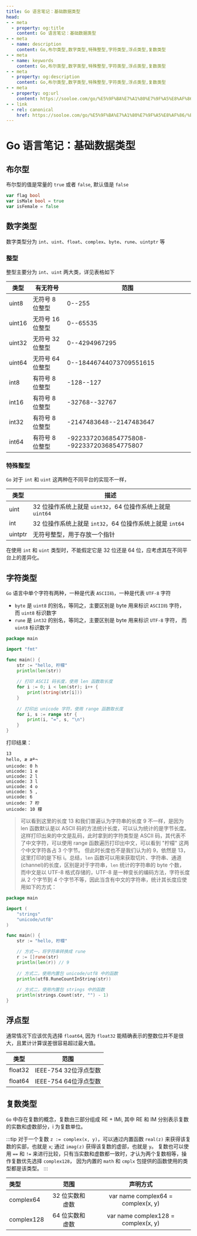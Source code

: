 ```yaml
---
title: Go 语言笔记：基础数据类型
head:
- - meta
  - property: og:title
    content: Go 语言笔记：基础数据类型
- - meta
  - name: description
    content: Go,布尔类型,数字类型,特殊整型,字符类型,浮点类型,复数类型
- - meta
  - name: keywords
    content: Go,布尔类型,数字类型,特殊整型,字符类型,浮点类型,复数类型
- - meta
  - property: og:description
    content: Go,布尔类型,数字类型,特殊整型,字符类型,浮点类型,复数类型
- - meta
  - property: og:url
    content: https://sooloe.com/go/%E5%9F%BA%E7%A1%80%E7%9F%A5%E8%AF%86/%E5%9F%BA%E7%A1%80%E6%95%B0%E6%8D%AE%E7%B1%BB%E5%9E%8B
- - link
  - rel: canonical
    href: https://sooloe.com/go/%E5%9F%BA%E7%A1%80%E7%9F%A5%E8%AF%86/%E5%9F%BA%E7%A1%80%E6%95%B0%E6%8D%AE%E7%B1%BB%E5%9E%8B
---
```

  
# Go 语言笔记：基础数据类型

## 布尔型
布尔型的值是常量的  `true` 或者 `false`, 默认值是 `false`

```go
var flag bool
var isMale bool = true
var isFemale = false
```

## 数字类型
数字类型分为 `int`、`uint`、`float`、`complex`、`byte`、`rune`、`uintptr` 等

### 整型
整型主要分为 `int`、`uint` 两大类，详见表格如下

|类型  |有无符号|范围 |
| ---  | ---   | --- |
|uint8 |无符号 8 位整型 |0--255|
|uint16|无符号 16 位整型 |0--65535|
|uint32|无符号 32 位整型 |0--4294967295|
|uint64|无符号 64 位整型 |0--18446744073709551615|
|int8 |有符号 8 位整型 |-128--127|
|int16|有符号 8 位整型 |-32768--32767|
|int32|有符号 8 位整型 |-2147483648--2147483647|
|int64|有符号 8 位整型 |-9223372036854775808--9223372036854775807|

### 特殊整型
`Go` 对于 `int` 和 `uint` 这两种在不同平台的实现不一样，

|类型    | 描述 |
| ---    | ---   |
|uint    |32 位操作系统上就是 `uint32`，64 位操作系统上就是 `uint64`|
|int     |32 位操作系统上就是 `int32`，64 位操作系统上就是 `int64`  |
|uintptr |无符号整型，用于存放一个指针|

在使用 `int` 和 `uint` 类型时，不能假定它是 32 位还是 64 位，应考虑其在不同平台上的差异化。

## 字符类型
`Go` 语言中单个字符有两种，一种是代表 `ASCII码`，一种是代表 `UTF-8` 字符
* `byte` 是 `uint8` 的别名，等同之，主要区别是 byte 用来标识 `ASCII码` 字符， 而 `uint8` 标识数字
* `rune` 是 `int32` 的别名，等同之，主要区别是 byte 用来标识 `UTF-8` 字符， 而 `uint8` 标识数字

```go
package main

import "fmt"

func main() {
    str := "hello, 柠檬"
    println(len(str))
    
    // 打印 ASCII 码长度，使用 len 函数取长度
    for i := 0; i < len(str); i++ {
    	print(string(str[i]))
    }
    
    // 打印出 unicode 字符，使用 range 函数取长度
    for i, s := range str {
        print(i, "=", s, "\n")
    }
}
```

打印结果：
```
13
hello, æ æª¬
unicode: 0 h
unicode: 1 e
unicode: 2 l
unicode: 3 l
unicode: 4 o
unicode: 5 ,
unicode: 6  
unicode: 7 柠
unicode: 10 檬
```

> 可以看到这里的长度 13 和我们普遍认为字符串的长度 9 不一样，是因为 len 函数默认是以 ASCII 码的方法统计长度，可以认为统计的是字节长度。
这样打印出来的中文是乱码，此时拿到的字符类型是 ASCII 码，其代表不了中文字符，可以使用 range 函数遍历打印出中文，可以看到 "柠檬" 这两个中文字符各占 3 个字节。
但此时长度也不是我们认为的 9，依然是 13，这里打印的是下标 i。总结，`len` 函数可以用来获取切片、字符串、通道(channel)的长度，区别是对于字符串，`len` 统计的字符串的 byte 个数，
而中文是以 UTF-8 格式存储的，UTF-8 是一种变长的编码方法，字符长度从 2 个字节到 4 个字节不等，因此当含有中文的字符串，统计其长度应使用如下的方式：
  
```go
package main

import (
    "strings"
    "unicode/utf8"
)

func main() {
    str := "hello, 柠檬"

    // 方式一，将字符串转换成 rune
    r := []rune(str)
    println(len(r)) // 9
    
    // 方式二，使用内置包 unicode/utf8 中的函数
    println(utf8.RuneCountInString(str))
    
    // 方式二，使用内置包 strings 中的函数
    println(strings.Count(str, "") - 1)
}
```

## 浮点型
通常情况下应该优先选择 `float64`, 因为 `float32` 能精确表示的整数位并不是很大，且累计计算误差很容易超过最大值。

|类型       |范围   |
| ---       | ---  |
|float32    |IEEE-754 32位浮点型数 |
|float64    |IEEE-754 64位浮点型数 |


## 复数类型
`Go` 中存在复数的概念，复数由三部分组成 RE + IMi, 其中 RE 和 IM 分别表示复数的实数和虚数部分，i 为复数单位。

:::tip
对于一个复数 `z := complex(x, y)`，可以通过内置函数 `real(z)` 来获得该复数的实部，也就是 `x`; 通过 `imag(z)` 获得该复数的虚部，也就是 `y`。
复数也可以使用 `==` 和 `!=` 来进行比较，只有当实数和虚数都一致时，才认为两个复数相等，操作复数优先选择 `complex128`， 因为内置的 `math` 和 `cmplx` 包提供的函数使用的类型都是该类型。
:::

|类型       |范围   | 声明方式 |
|:---|:---:|:---:|
|complex64  |32 位实数和虚数 | var name complex64 = complex(x, y)  |
|complex128 |64 位实数和虚数 | var name complex128 = complex(x, y) |
    
    
